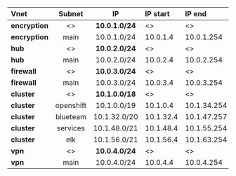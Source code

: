 | Vnet | Subnet | IP  | IP start | IP end | 
| :---------------- | :------: | :----: | :---- | :---- |
| **encryption**        |   <>   | **10.0.1.0/24** | <> | <> |
| **encryption**        |   main   | 10.0.1.0/24 | 10.0.1.4 | 10.0.1.254 | 
| **hub**        |   <>   | **10.0.2.0/24** | <> | <> |
| **hub**        |   main   | 10.0.2.0/24 | 10.0.2.4 | 10.0.2.254 | 
| **firewall**        |   <>   | **10.0.3.0/24** | <> | <> |
| **firewall**        |   main   | 10.0.3.0/24 | 10.0.3.4 | 10.0.3.254 | 
| **cluster**        |   <>   | **10.1.0.0/18** | <> | <> |
| **cluster**        |   openshift   | 10.1.0.0/19 | 10.1.0.4 | 10.1.34.254 |
| **cluster**        |   blueteam   | 10.1.32.0/20 | 10.1.32.4 | 10.1.47.257 |
| **cluster**        |   services   | 10.1.48.0/21 | 10.1.48.4 | 10.1.55.254 |
| **cluster**        |   elk   | 10.1.56.0/21 | 10.1.56.4 | 10.1.63.254 | 
| **vpn**        |   <>   | **10.0.4.0/24** | <> | <> |
| **vpn**        |   main   | 10.0.4.0/24 | 10.0.4.4 | 10.0.4.254 | 